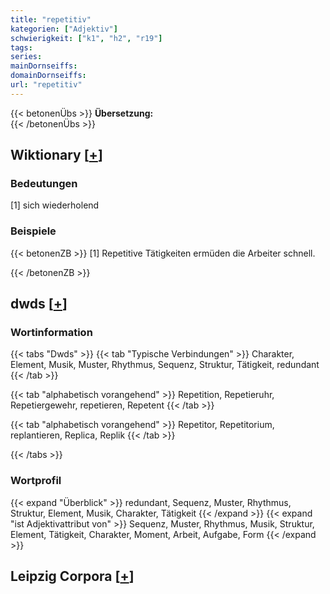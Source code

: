 ```yaml
---
title: "repetitiv"
kategorien: ["Adjektiv"]
schwierigkeit: ["k1", "h2", "r19"]
tags:
series:
mainDornseiffs:
domainDornseiffs:
url: "repetitiv"
---
```


{{< betonenÜbs >}}
**Übersetzung:**  
{{< /betonenÜbs >}}

## Wiktionary [[+](https://de.wiktionary.org/wiki/repetitiv)]

### Bedeutungen
[1] sich wiederholend  

### Beispiele
{{< betonenZB >}}
[1] Repetitive Tätigkeiten ermüden die Arbeiter schnell.  

{{< /betonenZB >}}


## dwds [[+](https://www.dwds.de/wb/repetitiv)]

### Wortinformation
{{< tabs "Dwds" >}}
{{< tab "Typische Verbindungen" >}}
Charakter, Element, Musik, Muster, Rhythmus, Sequenz, Struktur, Tätigkeit, redundant
{{< /tab >}}

{{< tab "alphabetisch vorangehend" >}}
Repetition, Repetieruhr, Repetiergewehr, repetieren, Repetent
{{< /tab >}}

{{< tab "alphabetisch vorangehend" >}}
Repetitor, Repetitorium, replantieren, Replica, Replik
{{< /tab >}}

{{< /tabs >}}

### Wortprofil
{{< expand "Überblick" >}} redundant, Sequenz, Muster, Rhythmus, Struktur, Element, Musik, Charakter, Tätigkeit {{< /expand >}}
{{< expand "ist Adjektivattribut von" >}} Sequenz, Muster, Rhythmus, Musik, Struktur, Element, Tätigkeit, Charakter, Moment, Arbeit, Aufgabe, Form {{< /expand >}}

## Leipzig Corpora [[+](https://corpora.uni-leipzig.de/en/res?word=repetitiv&corpusId=deu_newscrawl-public_2018)]

